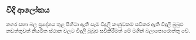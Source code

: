 <div class="container py-5">
    <div class="text-center mb-4">
        <h2 class="fw-bold">වීදි ආලෝකය</h2>
        <p class="text-muted">
           නගර සභා බල ප්‍රදේශය තුළ පිහිටා ඇති සෑම විදුලි කණුවකම සවිකර ඇති විදුලි බුබුළු නඩත්තුවත් නියමිත ස්ථාන වලට විදුලි බුබුළු සවිකිරීමත් මේ මගින් බලාපොරොත්තු වේ.
        </p>
    </div>
</div>
